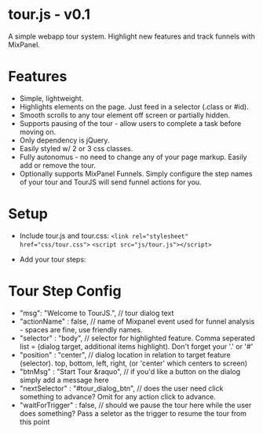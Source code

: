 tour.js - v0.1
=======

A simple webapp tour system. Highlight new features and track funnels with MixPanel.  

Features
=======

+ Simple, lightweight. 
+ Highlights elements on the page. Just feed in a selector (.class or #id).
+ Smooth scrolls to any tour element off screen or partially hidden.
+ Supports pausing of the tour - allow users to complete a task before moving on.
+ Only dependency is jQuery. 
+ Easily styled w/ 2 or 3 css classes.
+ Fully autonomus - no need to change any of your page markup. Easily add or remove the tour. 
+ Optionally supports MixPanel Funnels. Simply configure the step names of your tour and TourJS will send funnel actions for you. 

Setup
=======

+ Include tour.js and tour.css:
`<link rel="stylesheet" href="css/tour.css">`
`<script src="js/tour.js"></script>`

+ Add your tour steps:

Tour Step Config
=======

+ "msg": "Welcome to TourJS.", // tour dialog text
+ "actionName" : false, // name of Mixpanel event used for funnel analysis - spaces are fine, use friendly names. 
+ "selector" : "body", // selector for highlighted feature. Comma seperated list = (dialog target, additional items highlight). Don't forget your '.' or '#' 
+ "position" : "center", // dialog location in relation to target feature (selector). top, bottom, left, right, (or 'center' which centers to screen)
+ "btnMsg" : "Start Tour &raquo", // if you'd like a button on the dialog simply add a message here
+ "nextSelector" : "#tour_dialog_btn", // does the user need click something to advance? Omit for any action click to advance.
+ "waitForTrigger" : false, // should we pause the tour here while the user does something? Pass a seletor as the trigger to resume the tour from this point